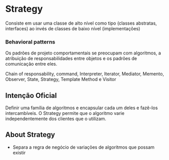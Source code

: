 # Strategy

Consiste em usar uma classe de alto nível como tipo (classes abstratas, interfaces) ao invés de classes de baixo nível (implementações)

### Behavioral patterns

Os padrões de projeto comportamentais se preocupam com algoritmos, a atribuição de responsabilidades entre objetos e os padrões de comunicação entre eles.

Chain of responsability, command, Interpreter, Iterator, Mediator, Memento, Observer, State, Strategy, Template Method e Visitor

## Intenção Oficial

Definir uma família de algoritmos e encapsular cada um deles e fazê-los intercambíveis. O Strategy permite que o algoritmo varie independentemente dos clientes que o utilizam.

## About Strategy

- Separa a regra de negócio de variações de algoritmos que possam existir


